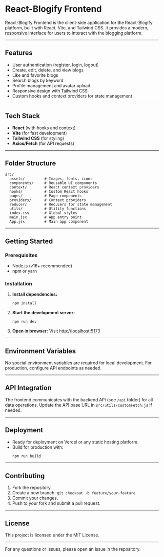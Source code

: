 # React-Blogify Frontend

React-Blogify Frontend is the client-side application for the React-Blogify platform, built with React, Vite, and Tailwind CSS. It provides a modern, responsive interface for users to interact with the blogging platform.

---

## Features

- User authentication (register, login, logout)
- Create, edit, delete, and view blogs
- Like and favorite blogs
- Search blogs by keyword
- Profile management and avatar upload
- Responsive design with Tailwind CSS
- Custom hooks and context providers for state management

---

## Tech Stack

- **React** (with hooks and context)
- **Vite** (for fast development)
- **Tailwind CSS** (for styling)
- **Axios/Fetch** (for API requests)

---

## Folder Structure

```
src/
  assets/         # Images, fonts, icons
  components/     # Reusable UI components
  context/        # React context providers
  hooks/          # Custom React hooks
  pages/          # Page components
  providers/      # Context providers
  reducer/        # Reducers for state management
  utils/          # Utility functions
  index.css       # Global styles
  main.jsx        # App entry point
  App.jsx         # Main app component
```

---

## Getting Started

### Prerequisites
- Node.js (v16+ recommended)
- npm or yarn

### Installation

1. **Install dependencies:**
   ```bash
   npm install
   ```
2. **Start the development server:**
   ```bash
   npm run dev
   ```
3. **Open in browser:**
   Visit [http://localhost:5173](http://localhost:5173)

---

## Environment Variables

No special environment variables are required for local development. For production, configure API endpoints as needed.

---

## API Integration

The frontend communicates with the backend API (see `/api` folder) for all data operations. Update the API base URL in `src/utils/customFetch.js` if needed.

---

## Deployment

- Ready for deployment on Vercel or any static hosting platform.
- Build for production with:
  ```bash
  npm run build
  ```

---

## Contributing

1. Fork the repository.
2. Create a new branch: `git checkout -b feature/your-feature`
3. Commit your changes.
4. Push to your fork and submit a pull request.

---

## License

This project is licensed under the MIT License.

---

For any questions or issues, please open an issue in the repository.

